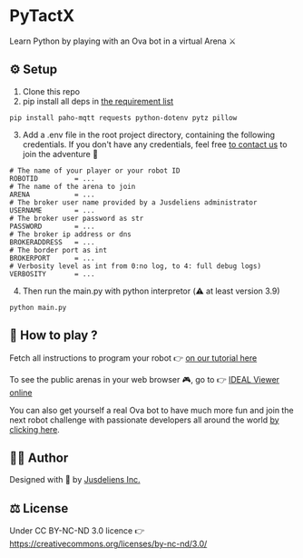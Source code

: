 # PyTactX
Learn Python by playing with an Ova bot in a virtual Arena ⚔️ 

## ⚙️ Setup

1. Clone this repo
2. pip install all deps in [the requirement list](requirements.txt)
```
pip install paho-mqtt requests python-dotenv pytz pillow
```
3. Add a .env file in the root project directory, containing the following credentials. If you don't have any credentials, feel free [to contact us](https://jusdeliens.com/contact) to join the adventure 🚀
```.env
# The name of your player or your robot ID
ROBOTID         = ...
# The name of the arena to join
ARENA           = ...
# The broker user name provided by a Jusdeliens administrator
USERNAME        = ...
# The broker user password as str
PASSWORD        = ...
# The broker ip address or dns
BROKERADDRESS   = ...
# The border port as int 
BROKERPORT      = ...
# Verbosity level as int from 0:no log, to 4: full debug logs)
VERBOSITY       = ... 
```

4. Then run the main.py with python interpretor (⚠️ at least version 3.9)
```
python main.py
```

## 🤔 How to play ?

Fetch all instructions to program your robot 👉 [on our tutorial here](https://tutos.jusdeliens.com/index.php/2020/01/14/pytactx-prise-en-main/)

To see the public arenas in your web browser 🎮, go to 👉 [IDEAL Viewer online](https://play.jusdeliens.com/)

You can also get yourself a real Ova bot to have much more fun and join the next robot challenge with passionate developers all around the world [by clicking here](https://jusdeliens.com/ova).

## 🧑‍💻 Author
Designed with 💖 by [Jusdeliens Inc.](https://jusdeliens.com)

## ⚖️ License
Under CC BY-NC-ND 3.0 licence 
👉 https://creativecommons.org/licenses/by-nc-nd/3.0/ 

